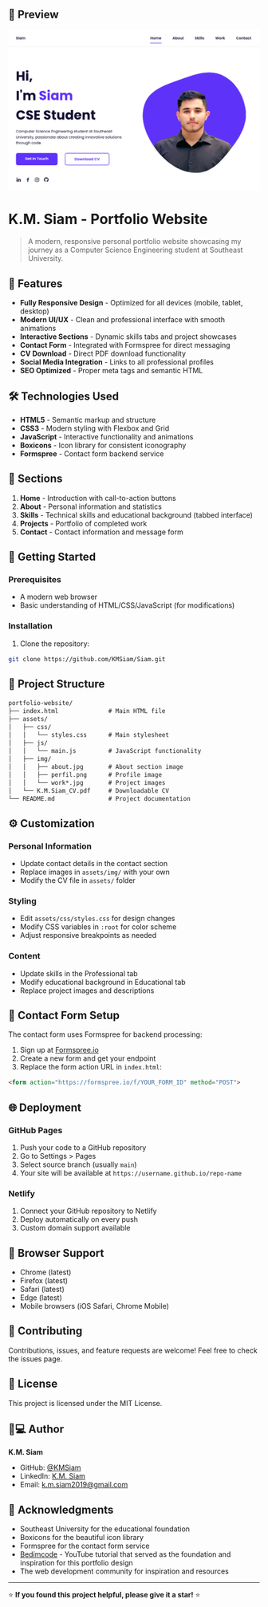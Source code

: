 ## 📸 Preview

![Portfolio Preview](preview.png)

# K.M. Siam - Portfolio Website

> A modern, responsive personal portfolio website showcasing my journey as a Computer Science Engineering student at Southeast University.

## 🌟 Features

- **Fully Responsive Design** - Optimized for all devices (mobile, tablet, desktop)
- **Modern UI/UX** - Clean and professional interface with smooth animations
- **Interactive Sections** - Dynamic skills tabs and project showcases
- **Contact Form** - Integrated with Formspree for direct messaging
- **CV Download** - Direct PDF download functionality
- **Social Media Integration** - Links to all professional profiles
- **SEO Optimized** - Proper meta tags and semantic HTML

## 🛠️ Technologies Used

- **HTML5** - Semantic markup and structure
- **CSS3** - Modern styling with Flexbox and Grid
- **JavaScript** - Interactive functionality and animations
- **Boxicons** - Icon library for consistent iconography
- **Formspree** - Contact form backend service

## 📱 Sections

1. **Home** - Introduction with call-to-action buttons
2. **About** - Personal information and statistics
3. **Skills** - Technical skills and educational background (tabbed interface)
4. **Projects** - Portfolio of completed work
5. **Contact** - Contact information and message form

## 🚀 Getting Started

### Prerequisites
- A modern web browser
- Basic understanding of HTML/CSS/JavaScript (for modifications)

### Installation

1. Clone the repository:
```bash
git clone https://github.com/KMSiam/Siam.git
```

## 📁 Project Structure

```
portfolio-website/
├── index.html              # Main HTML file
├── assets/
│   ├── css/
│   │   └── styles.css      # Main stylesheet
│   ├── js/
│   │   └── main.js         # JavaScript functionality
│   ├── img/
│   │   ├── about.jpg       # About section image
│   │   ├── perfil.png      # Profile image
│   │   └── work*.jpg       # Project images
│   └── K.M.Siam_CV.pdf     # Downloadable CV
└── README.md               # Project documentation
```

## ⚙️ Customization

### Personal Information
- Update contact details in the contact section
- Replace images in `assets/img/` with your own
- Modify the CV file in `assets/` folder

### Styling
- Edit `assets/css/styles.css` for design changes
- Modify CSS variables in `:root` for color scheme
- Adjust responsive breakpoints as needed

### Content
- Update skills in the Professional tab
- Modify educational background in Educational tab
- Replace project images and descriptions

## 📧 Contact Form Setup

The contact form uses Formspree for backend processing:

1. Sign up at [Formspree.io](https://formspree.io)
2. Create a new form and get your endpoint
3. Replace the form action URL in `index.html`:
```html
<form action="https://formspree.io/f/YOUR_FORM_ID" method="POST">
```

## 🌐 Deployment

### GitHub Pages
1. Push your code to a GitHub repository
2. Go to Settings > Pages
3. Select source branch (usually `main`)
4. Your site will be available at `https://username.github.io/repo-name`

### Netlify
1. Connect your GitHub repository to Netlify
2. Deploy automatically on every push
3. Custom domain support available

## 📱 Browser Support

- Chrome (latest)
- Firefox (latest)
- Safari (latest)
- Edge (latest)
- Mobile browsers (iOS Safari, Chrome Mobile)

## 🤝 Contributing

Contributions, issues, and feature requests are welcome! Feel free to check the issues page.

## 📄 License

This project is licensed under the MIT License.

## 👨💻 Author

**K.M. Siam**
- GitHub: [@KMSiam](https://github.com/KMSiam)
- LinkedIn: [K.M. Siam](https://www.linkedin.com/in/km-siam-973723291/)
- Email: k.m.siam2019@gmail.com

## 🙏 Acknowledgments

- Southeast University for the educational foundation
- Boxicons for the beautiful icon library
- Formspree for the contact form service
- [Bedimcode](https://youtu.be/AKNvTxWOdKw?si=MYaoNCWdW43b78JH) - YouTube tutorial that served as the foundation and inspiration for this portfolio design
- The web development community for inspiration and resources

---

⭐ **If you found this project helpful, please give it a star!** ⭐
